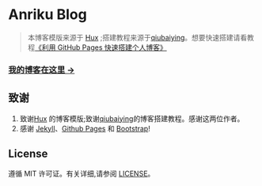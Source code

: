 # Anriku Blog

> 本博客模版来源于 [Hux](https://github.com/Huxpro/huxpro.github.io) ;搭建教程来源于[qiubaiying](https://github.com/qiubaiying/qiubaiying.github.io)。想要快速搭建请看教程[《利用 GitHub Pages 快速搭建个人博客》](http://www.jianshu.com/p/e68fba58f75c) 
### [我的博客在这里 &rarr;](http://anriku.top)


## 致谢

1. 致谢[Hux](https://github.com/Huxpro/huxpro.github.io) 的博客模版;致谢[qiubaiying](https://github.com/qiubaiying/qiubaiying.github.io)的博客搭建教程。感谢这两位作者。 
2. 感谢 [Jekyll](https://www.jekyll.com.cn/docs/sites)、[Github Pages](https://pages.github.com/) 和 [Bootstrap](https://getbootstrap.com)!

## License

遵循 MIT 许可证。有关详细,请参阅 [LICENSE](https://github.com/Anriku/Anriku.github.io/LICENSE)。